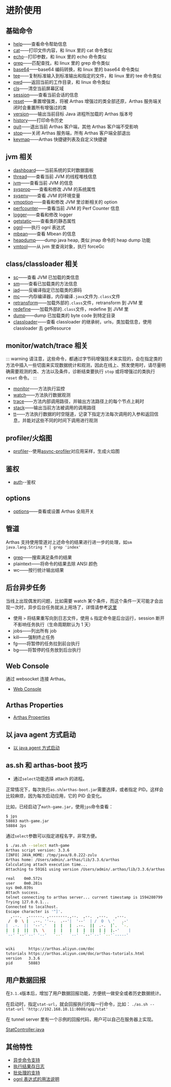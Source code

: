 # 进阶使用

## 基础命令

- [help](help.md)——查看命令帮助信息
- [cat](cat.md)——打印文件内容，和 linux 里的 cat 命令类似
- [echo](echo.md)--打印参数，和 linux 里的 echo 命令类似
- [grep](grep.md)——匹配查找，和 linux 里的 grep 命令类似
- [base64](base64.md)——base64 编码转换，和 linux 里的 base64 命令类似
- [tee](tee.md)——复制标准输入到标准输出和指定的文件，和 linux 里的 tee 命令类似
- [pwd](pwd.md)——返回当前的工作目录，和 linux 命令类似
- [cls](cls.md)——清空当前屏幕区域
- [session](session.md)——查看当前会话的信息
- [reset](reset.md)——重置增强类，将被 Arthas 增强过的类全部还原，Arthas 服务端关闭时会重置所有增强过的类
- [version](version.md)——输出当前目标 Java 进程所加载的 Arthas 版本号
- [history](history.md)——打印命令历史
- [quit](quit.md)——退出当前 Arthas 客户端，其他 Arthas 客户端不受影响
- [stop](stop.md)——关闭 Arthas 服务端，所有 Arthas 客户端全部退出
- [keymap](keymap.md)——Arthas 快捷键列表及自定义快捷键

## jvm 相关

- [dashboard](dashboard.md)——当前系统的实时数据面板
- [thread](thread.md)——查看当前 JVM 的线程堆栈信息
- [jvm](jvm.md)——查看当前 JVM 的信息
- [sysprop](sysprop.md)——查看和修改 JVM 的系统属性
- [sysenv](sysenv.md)——查看 JVM 的环境变量
- [vmoption](vmoption.md)——查看和修改 JVM 里诊断相关的 option
- [perfcounter](perfcounter.md)——查看当前 JVM 的 Perf Counter 信息
- [logger](logger.md)——查看和修改 logger
- [getstatic](getstatic.md)——查看类的静态属性
- [ognl](ognl.md)——执行 ognl 表达式
- [mbean](mbean.md)——查看 Mbean 的信息
- [heapdump](heapdump.md)——dump java heap, 类似 jmap 命令的 heap dump 功能
- [vmtool](vmtool.md)——从 jvm 里查询对象，执行 forceGc

## class/classloader 相关

- [sc](sc.md)——查看 JVM 已加载的类信息
- [sm](sm.md)——查看已加载类的方法信息
- [jad](jad.md)——反编译指定已加载类的源码
- [mc](mc.md)——内存编译器，内存编译`.java`文件为`.class`文件
- [retransform](retransform.md)——加载外部的`.class`文件，retransform 到 JVM 里
- [redefine](redefine.md)——加载外部的`.class`文件，redefine 到 JVM 里
- [dump](dump.md)——dump 已加载类的 byte code 到特定目录
- [classloader](classloader.md)——查看 classloader 的继承树，urls，类加载信息，使用 classloader 去 getResource

## monitor/watch/trace 相关

::: warning
请注意，这些命令，都通过字节码增强技术来实现的，会在指定类的方法中插入一些切面来实现数据统计和观测，因此在线上、预发使用时，请尽量明确需要观测的类、方法以及条件，诊断结束要执行 `stop` 或将增强过的类执行 `reset` 命令。
:::

- [monitor](monitor.md)——方法执行监控
- [watch](watch.md)——方法执行数据观测
- [trace](trace.md)——方法内部调用路径，并输出方法路径上的每个节点上耗时
- [stack](stack.md)——输出当前方法被调用的调用路径
- [tt](tt.md)——方法执行数据的时空隧道，记录下指定方法每次调用的入参和返回信息，并能对这些不同的时间下调用进行观测

## profiler/火焰图

- [profiler](profiler.md)--使用[async-profiler](https://github.com/jvm-profiling-tools/async-profiler)对应用采样，生成火焰图

## 鉴权

- [auth](auth.md)--鉴权

## options

- [options](options.md)——查看或设置 Arthas 全局开关

## 管道

Arthas 支持使用管道对上述命令的结果进行进一步的处理，如`sm java.lang.String * | grep 'index'`

- [grep](grep.md)——搜索满足条件的结果
- plaintext——将命令的结果去除 ANSI 颜色
- wc——按行统计输出结果

## 后台异步任务

当线上出现偶发的问题，比如需要 watch 某个条件，而这个条件一天可能才会出现一次时，异步后台任务就派上用场了，详情请参考[这里](async.md)

- 使用 `>` 将结果重写向到日志文件，使用 `&` 指定命令是后台运行，session 断开不影响任务执行（生命周期默认为 1 天）
- jobs——列出所有 job
- kill——强制终止任务
- fg——将暂停的任务拉到前台执行
- bg——将暂停的任务放到后台执行

## Web Console

通过 websocket 连接 Arthas。

- [Web Console](web-console.md)

## Arthas Properties

- [Arthas Properties](arthas-properties.md)

## 以 java agent 方式启动

- [以 java agent 方式启动](agent.md)

## as.sh 和 arthas-boot 技巧

- 通过`select`功能选择 attach 的进程。

正常情况下，每次执行`as.sh`/`arthas-boot.jar`需要选择，或者指定 PID。这样会比较麻烦，因为每次启动应用，它的 PID 会变化。

比如，已经启动了`math-game.jar`，使用`jps`命令查看：

```bash
$ jps
58883 math-game.jar
58884 Jps
```

通过`select`参数可以指定进程名字，非常方便。

```bash
$ ./as.sh --select math-game
Arthas script version: 3.3.6
[INFO] JAVA_HOME: /tmp/java/8.0.222-zulu
Arthas home: /Users/admin/.arthas/lib/3.3.6/arthas
Calculating attach execution time...
Attaching to 59161 using version /Users/admin/.arthas/lib/3.3.6/arthas...

real	0m0.572s
user	0m0.281s
sys	0m0.039s
Attach success.
telnet connecting to arthas server... current timestamp is 1594280799
Trying 127.0.0.1...
Connected to localhost.
Escape character is '^]'.
  ,---.  ,------. ,--------.,--.  ,--.  ,---.   ,---.
 /  O  \ |  .--. ''--.  .--'|  '--'  | /  O  \ '   .-'
|  .-.  ||  '--'.'   |  |   |  .--.  ||  .-.  |`.  `-.
|  | |  ||  |\  \    |  |   |  |  |  ||  | |  |.-'    |
`--' `--'`--' '--'   `--'   `--'  `--'`--' `--'`-----'


wiki      https://arthas.aliyun.com/doc
tutorials https://arthas.aliyun.com/doc/arthas-tutorials.html
version   3.3.6
pid       58883
```

## 用户数据回报

在`3.1.4`版本后，增加了用户数据回报功能，方便统一做安全或者历史数据统计。

在启动时，指定`stat-url`，就会回报执行的每一行命令，比如： `./as.sh --stat-url 'http://192.168.10.11:8080/api/stat'`

在 tunnel server 里有一个示例的回报代码，用户可以自己在服务器上实现。

[StatController.java](https://github.com/alibaba/arthas/blob/master/tunnel-server/src/main/java/com/alibaba/arthas/tunnel/server/app/web/StatController.java)

## 其他特性

- [异步命令支持](async.md)
- [执行结果存日志](save-log.md)
- [批处理的支持](batch-support.md)
- [ognl 表达式的用法说明](https://github.com/alibaba/arthas/issues/11)
